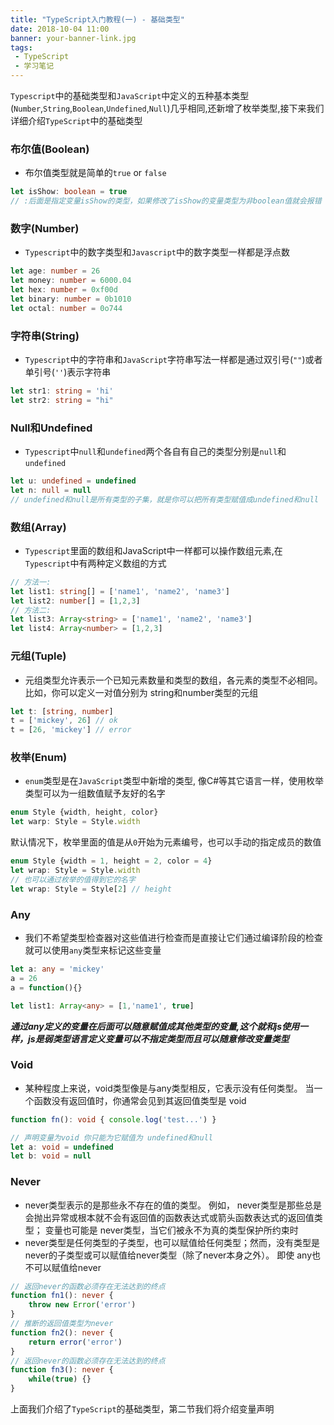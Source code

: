 ```yaml
---
title: "TypeScript入门教程(一) - 基础类型"
date: 2018-10-04 11:00
banner: your-banner-link.jpg
tags:
 - TypeScript
 - 学习笔记
---
```

`Typescript`中的基础类型和`JavaScript`中定义的五种基本类型(`Number`,`String`,`Boolean`,`Undefined`,`Null`)几乎相同,还新增了枚举类型,接下来我们详细介绍`TypeScript`中的基础类型
<!--more-->

### 布尔值(Boolean)
* 布尔值类型就是简单的`true` or `false`

```typescript
let isShow: boolean = true 
// :后面是指定变量isShow的类型，如果修改了isShow的变量类型为非boolean值就会报错
```
### 数字(Number)
* `Typescript`中的数字类型和`Javascript`中的数字类型一样都是浮点数

```typescript
let age: number = 26
let money: number = 6000.04
let hex: number = 0xf00d
let binary: number = 0b1010
let octal: number = 0o744
```
### 字符串(String)
* `Typescript`中的字符串和`JavaScript`字符串写法一样都是通过双引号(`""`)或者单引号(`''`)表示字符串

```typescript
let str1: string = 'hi'
let str2: string = "hi"
```
### Null和Undefined
* `Typescript`中`null`和`undefined`两个各自有自己的类型分别是`null`和`undefined`

```typescript
let u: undefined = undefined
let n: null = null
// undefined和null是所有类型的子集，就是你可以把所有类型赋值成undefined和null
```
### 数组(Array)
* `Typescript`里面的数组和JavaScript中一样都可以操作数组元素,在`Typescript`中有两种定义数组的方式

```typescript
// 方法一:
let list1: string[] = ['name1', 'name2', 'name3']
let list2: number[] = [1,2,3]
// 方法二:
let list3: Array<string> = ['name1', 'name2', 'name3']
let list4: Array<number> = [1,2,3]
```
### 元组(Tuple)
* 元组类型允许表示一个已知元素数量和类型的数组，各元素的类型不必相同。 比如，你可以定义一对值分别为 string和number类型的元组

```typescript
let t: [string, number]
t = ['mickey', 26] // ok
t = [26, 'mickey'] // error
```
### 枚举(Enum)
* `enum`类型是在`JavaScript`类型中新增的类型, 像C#等其它语言一样，使用枚举类型可以为一组数值赋予友好的名字

```typescript
enum Style {width, height, color}
let warp: Style = Style.width
```

默认情况下，枚举里面的值是从`0`开始为元素编号，也可以手动的指定成员的数值

```typescript
enum Style {width = 1, height = 2, color = 4}
let wrap: Style = Style.width
// 也可以通过枚举的值得到它的名字
let wrap: Style = Style[2] // height
```
### Any
* 我们不希望类型检查器对这些值进行检查而是直接让它们通过编译阶段的检查就可以使用`any`类型来标记这些变量

```typescript
let a: any = 'mickey'
a = 26
a = function(){}

let list1: Array<any> = [1,'name1', true]
```

***通过any定义的变量在后面可以随意赋值成其他类型的变量,这个就和js使用一样，js是弱类型语言定义变量可以不指定类型而且可以随意修改变量类型***
### Void
* 某种程度上来说，void类型像是与any类型相反，它表示没有任何类型。 当一个函数没有返回值时，你通常会见到其返回值类型是 void

```typescript
function fn(): void { console.log('test...') }

// 声明变量为void 你只能为它赋值为 undefined和null
let a: void = undefined
let b: void = null
```
### Never
* never类型表示的是那些永不存在的值的类型。 例如， never类型是那些总是会抛出异常或根本就不会有返回值的函数表达式或箭头函数表达式的返回值类型； 变量也可能是 never类型，当它们被永不为真的类型保护所约束时
* never类型是任何类型的子类型，也可以赋值给任何类型；然而，没有类型是never的子类型或可以赋值给never类型（除了never本身之外）。 即使 any也不可以赋值给never

```typescript
// 返回never的函数必须存在无法达到的终点
function fn1(): never {
    throw new Error('error')
}
// 推断的返回值类型为never
function fn2(): never {
    return error('error')
}
// 返回never的函数必须存在无法达到的终点
function fn3(): never {
    while(true) {}
}
```

上面我们介绍了`TypeScript`的基础类型，第二节我们将介绍变量声明